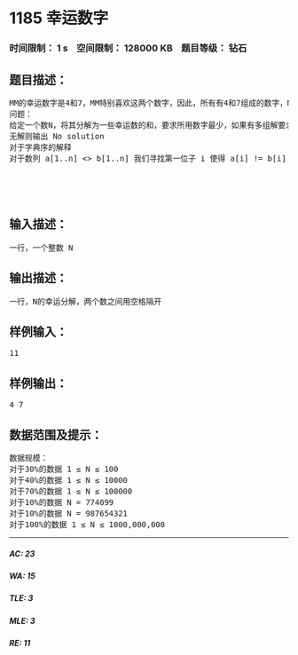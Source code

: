 # 1185 幸运数字   
### 时间限制： 1 s&nbsp;&nbsp;&nbsp;&nbsp;空间限制： 128000 KB&nbsp;&nbsp;&nbsp;&nbsp;题目等级： 钻石  
## 题目描述：  

<pre>
MM的幸运数字是4和7，MM特别喜欢这两个数字，因此，所有有4和7组成的数字，MM都认为是幸运的，比如4477，4，777，但是44877就不是幸运数了，因为，MM不喜欢8，她只喜欢4和7。MM看到类似44877这样的非幸运数字就会很不开心，MM觉得自己要不幸运了。Will当然希望MM能开心起来啦，因此他决定帮助MM，他想把一个不幸运的数写成一些幸运数的和，这样，MM就又能高兴起来啦。但是Will的作业好多耶，做也做不完，所以他就来找你啦J。考虑到Will很懒，所以，你需要提供一个所用幸运数最少的分解。顺便告诉你个小秘密，MM喜欢字典序靠前的东西，因此，如果在所用数字的最少的前提下，你能找到字典序最先的拆分方法，MM会更开心的。MM越开心，你的奖励就越多哦！
问题：
给定一个数N，将其分解为一些幸运数的和，要求所用数字最少，如果有多组解要求字典序最小。
无解则输出 No solution
对于字典序的解释
对于数列 a[1..n] <> b[1..n] 我们寻找第一位子 i 使得 a[i] != b[i] ，如果 a[i] < b[i] 则 a 字典序小， 否则 b[i] 字典序小
  

  

</pre>
  
  
## 输入描述：  

<pre>
一行，一个整数 N
</pre>
  
  
## 输出描述：  

<pre>
一行，N的幸运分解，两个数之间用空格隔开
</pre>
  
  
## 样例输入：  

<pre>
11
</pre>
  
  
## 样例输出：  

<pre>
4 7
</pre>
  
  
## 数据范围及提示：  

<pre>
数据规模：
对于30%的数据 1 ≤ N ≤ 100
对于40%的数据 1 ≤ N ≤ 10000
对于70%的数据 1 ≤ N ≤ 100000
对于10%的数据 N = 774099
对于10%的数据 N = 987654321
对于100%的数据 1 ≤ N ≤ 1000,000,000
</pre>
  
  
***  

##### AC: 23  
##### WA: 15  
##### TLE: 3  
##### MLE: 3  
##### RE: 11  
